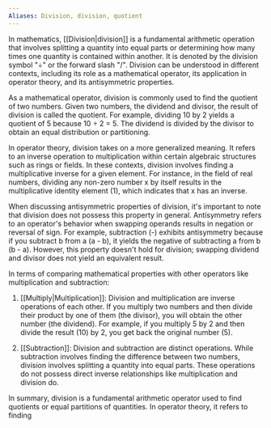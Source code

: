 ```yaml
---
Aliases: Division, division, quotient
---
```

In mathematics, [[Division|division]] is a fundamental arithmetic operation that involves splitting a quantity into equal parts or determining how many times one quantity is contained within another. It is denoted by the division symbol "÷" or the forward slash "/". Division can be understood in different contexts, including its role as a mathematical operator, its application in operator theory, and its antisymmetric properties.

As a mathematical operator, division is commonly used to find the quotient of two numbers. Given two numbers, the dividend and divisor, the result of division is called the quotient. For example, dividing 10 by 2 yields a quotient of 5 because 10 ÷ 2 = 5. The dividend is divided by the divisor to obtain an equal distribution or partitioning.

In operator theory, division takes on a more generalized meaning. It refers to an inverse operation to multiplication within certain algebraic structures such as rings or fields. In these contexts, division involves finding a multiplicative inverse for a given element. For instance, in the field of real numbers, dividing any non-zero number x by itself results in the multiplicative identity element (1), which indicates that x has an inverse.

When discussing antisymmetric properties of division, it's important to note that division does not possess this property in general. Antisymmetry refers to an operator's behavior when swapping operands results in negation or reversal of sign. For example, subtraction (-) exhibits antisymmetry because if you subtract b from a (a - b), it yields the negative of subtracting a from b (b - a). However, this property doesn't hold for division; swapping dividend and divisor does not yield an equivalent result.

In terms of comparing mathematical properties with other operators like multiplication and subtraction:

1. [[Multiply|Multiplication]]: Division and multiplication are inverse operations of each other. If you multiply two numbers and then divide their product by one of them (the divisor), you will obtain the other number (the dividend). For example, if you multiply 5 by 2 and then divide the result (10) by 2, you get back the original number (5).

2. [[Subtraction]]: Division and subtraction are distinct operations. While subtraction involves finding the difference between two numbers, division involves splitting a quantity into equal parts. These operations do not possess direct inverse relationships like multiplication and division do.

In summary, division is a fundamental arithmetic operator used to find quotients or equal partitions of quantities. In operator theory, it refers to finding